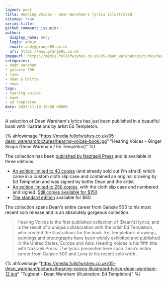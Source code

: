 ```yaml
---
layout: post
title: Hearing Voices - Dean Wareham's lyrics illustrated
sitemap: true
series-title:
github_comments_issueid:
author:
  display_name: Andy
  login: admin
  email: andy@grange85.co.uk
  url: https://www.grange85.co.uk
imageurl: https://media.fullofwishes.co.uk/05-dean_wareham/pictures/hearing-voices-book.jpg
categories:
- dean wareham
- galaxie 500
- luna
- dean & britta
- news
tags:
- hearing voices
- book
- ed templeton
date: 2023-11-19 19:58 +0000
---
```

A selection of Dean Wareham's lyrics has just been published in a beautiful book with illustrations by artist Ed Templeton.

{% ahfowimage "https://media.fullofwishes.co.uk/05-dean_wareham/pictures/hearing-voices-book.jpg" "Hearing Voices - Ginger Snaps (Dean Wareham / Ed Templeton)" %}

The collection has been [published by Nazraelli Press](https://www.nazraeli.com/complete-catalogue/dean-wareham-with-ed-templeton-hearing-voices) and is available in three editions.

 - [An edition limited to 40 copies](https://www.nazraeli.com/complete-catalogue/dean-wareham-with-ed-templeton-hearing-voices-pbnr8-g4j5j) (and already sold out I'm afraid) which came in a custom cloth slip case and contained an original drawing by Ed Templeton and was signed by bothe Dean and the artist.
 - [An edition limited to 250 copies](https://www.nazraeli.com/complete-catalogue/dean-wareham-with-ed-templeton-hearing-voices-pbnr8), with the cloth slip case and numbered and signed. [Still copies available for $150](https://www.nazraeli.com/complete-catalogue/dean-wareham-with-ed-templeton-hearing-voices-pbnr8)
 - [The standard edition](https://www.nazraeli.com/complete-catalogue/dean-wareham-with-ed-templeton-hearing-voices) available for $60.

The collection spans Dean's entire career from Galaxie 500 to his most recent solo release and is an absolutely gorgeous collection.

<!--more-->

> Hearing Voices is the first published collection of \[Dean's\] lyrics, and is the result of a unique collaboration with the artist Ed Templeton, who created the illustrations for the book. Ed Templeton’s drawings, paintings and photographs have been widely exhibited and published in the United States, Europe and Asia. Hearing Voices is his fifth title with Nazraeli Press. The lyrics presented here span Dean’s entire career from Galaxie 500 and Luna to his recent solo work.

{% ahfowimage "https://media.fullofwishes.co.uk/05-dean_wareham/pictures/hearing-voices-illustrated-lyrics-dean-wareham-12.jpg" "Tugboat - Dean Wareham (illustration: Ed Templeton)" %}
